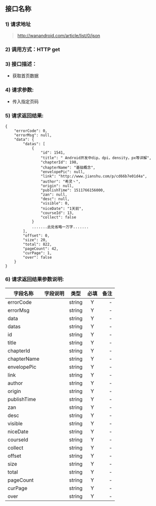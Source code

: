 

## 接口名称

### 1) 请求地址

>http://wanandroid.com/article/list/0/json

### 2) 调用方式：HTTP get

### 3) 接口描述：

* 获取首页数据

### 4) 请求参数:

* 传入指定页码

### 5) 请求返回结果:

```
{
    "errorCode": 0,
    "errorMsg": null,
    "data": {
        "datas": [
            {
                "id": 1541,
                "title": " Android开发中dip，dpi，density，px等详解",
                "chapterId": 198,
                "chapterName": "基础概念",
                "envelopePic": null,
                "link": "http://www.jianshu.com/p/cd66b7e01d4a",
                "author": "希灵丶",
                "origin": null,
                "publishTime": 1511766156000,
                "zan": null,
                "desc": null,
                "visible": 0,
                "niceDate": "1天前",
                "courseId": 13,
                "collect": false
            }
            .......此处省略一万字.......
        ],
        "offset": 0,
        "size": 20,
        "total": 822,
        "pageCount": 42,
        "curPage": 1,
        "over": false
    }
}
```


### 6) 请求返回结果参数说明:
|字段名称       |字段说明         |类型            |必填            |备注     |
| -------------|:--------------:|:--------------:|:--------------:| ------:|
|errorCode||string|Y|-|
|errorMsg||string|Y|-|
|data||string|Y|-|
|datas||string|Y|-|
|id||string|Y|-|
|title||string|Y|-|
|chapterId||string|Y|-|
|chapterName||string|Y|-|
|envelopePic||string|Y|-|
|link||string|Y|-|
|author||string|Y|-|
|origin||string|Y|-|
|publishTime||string|Y|-|
|zan||string|Y|-|
|desc||string|Y|-|
|visible||string|Y|-|
|niceDate||string|Y|-|
|courseId||string|Y|-|
|collect||string|Y|-|
|offset||string|Y|-|
|size||string|Y|-|
|total||string|Y|-|
|pageCount||string|Y|-|
|curPage||string|Y|-|
|over||string|Y|-|
